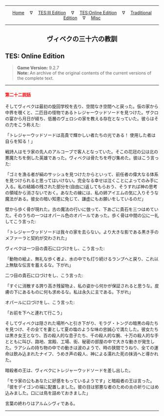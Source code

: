 
---

<!-- Jekyll Page Links -->

<center>
<a href="../../../../index.html">Home</a>
&emsp;&nabla;&emsp;
<a href="../../../index-tes3.html">TES:III Edition</a>
&emsp;&nabla;&emsp;
<a href="../../../index-teso.html">TES:Online Edition</a>
&emsp;&nabla;&emsp;
<a href="../../../index-traditional.html">Traditional Edition</a>
&emsp;&nabla;&emsp;
<a href="../../../index-misc.html">Misc</a>
</center>

<!-- Markdown Body Below: -->

---

<center>
<h2><span style="font-family:Yu Mincho">ヴィベクの三十六の教訓</span></h2>
</center>

## TES: Online Edition

> __Game Version:__ 9.2.7\
> __Note:__ An archive of the original contents of the current versions of the complete text.

---

#### <span style="color:red">第二十二説話</span>

そしてヴィベクは最初の旋回学校を去り、空間なき空間へと戻った。仮の家から中界を覗くと、二匹目の怪物であるトレジャーウッドソードを見つけた。ザクロの宴から月日が経ち、低層のヴェロシの家を教える存在となっていた。彼らはその力をこう称えた:

「トレジャーウッドソードは高貴で輝かしい者たちの光である！ 使用した者は自らを知る！」

戦詩人はモラ家の先人のアルコーブで客人となっていた。そこの花冠の公は北の悪魔たちを倒した英雄であった。ヴィベクは骨たちを呼び集めた。彼はこう言った:

「ゴミを漁る者が絹のサッシュを見つけたからといって、前任者の偉大なる体系を見つけられると思ってはいけない。完全なる幸せは泣くことによってのみ手に入る。私の結婚の残された部分を(自由に)返してもらおう、そうすれば神の思考の領域から消さないでおく。あなたの線には、私の姉アイエムの気に入りそうな魔法がある。彼女の暗い知恵に免じて、謙虚にもお願いをしているのだ」

壁から歩く骨が現れた。古の魔法の行いに倣って、下あごに貴石を三つはめていた。そのうちの一つはオパール色のオパールであった。歩く骨は中間の公に一礼してこう言った:

「トレジャーウッドソードは我々の家を去らない。より大きな影である黒き手のメファーラと契約が交わされた」

ヴィベクは一つ目の貴石に口づけをし、こう言った:

「動物の絵よ、無礼な歩く者よ、水の中でも灯り続けるランプへと戻り、これ以上無駄な伝言を蓄えるな。下がれ」

二つ目の貴石に口づけをし、こう言った:

「すぐに消散する誇り高き残留物よ、私の姿から何かが保証されると思うな。皮膚の下にあるものに何も求めるな。私は永久に主である。下がれ」

オパールに口づけをし、こう言った:

「お前を下へと連れて行こう」

そしてヴィベクは隠された場所へと引き下がり、モラグ・トングの暗黒の母たちを見つけ、その全てを妻として夏の塩のような味の忠誠心で満たした。彼女たちは黒き女王となり、百の殺人的な息子たち、千の殺人的な腕、十万の殺人的な手とともに叫び、路地、宮殿、工場、街、秘密の部屋の中で大きな動きが発生した。ラアシムの持ち物の中での動きは波のようで、時の狭間でうねり、全ての運命は飲み込まれたナイフ、うめき声の殺人、神による濡れた死の抹消へと導かれた。

暗殺者の王は、ヴィベクにトレジャーウッドソードを差し出した。

「モラ家の公もあなたに好感をもっているようです」と暗殺者の王は言った。「彼をデイゴンの端に配置しました。彼の目は邪悪な者のための炎の祈りにはめ込みました。口には鳥を詰めておきました」

言葉の終わりはアルムシヴィである。

---
